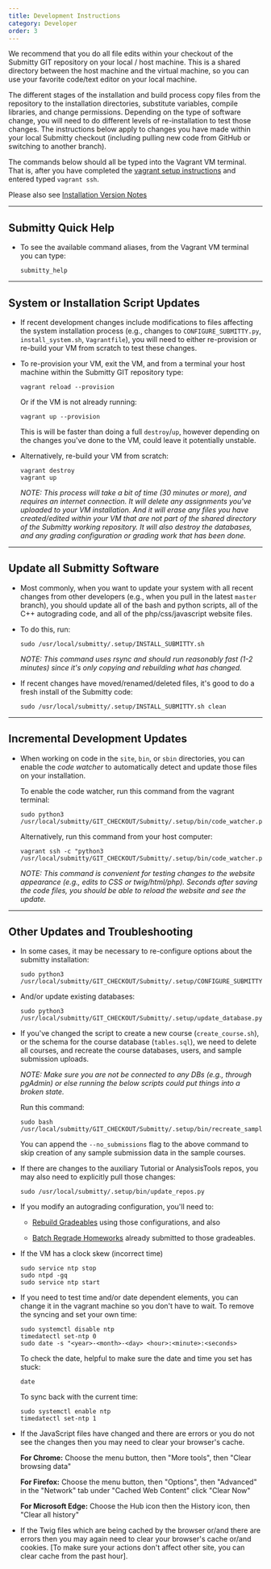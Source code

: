 ```yaml
---
title: Development Instructions
category: Developer
order: 3
---
```


We recommend that you do all file edits within your checkout of the
Submitty GIT repository on your local / host machine.  This is a
shared directory between the host machine and the virtual machine, so
you can use your favorite code/text editor on your local machine.

The different stages of the installation and build process copy files
from the repository to the installation directories, substitute
variables, compile libraries, and change permissions.  Depending on
the type of software change, you will need to do different levels of
re-installation to test those changes.  The instructions below apply
to changes you have made within your local Submitty checkout
(including pulling new code from GitHub or switching to another
branch).

The commands below should all be typed into the Vagrant VM terminal.
That is, after you have completed
the [vagrant setup instructions](/developer/vm_install_using_vagrant)
and entered typed `vagrant ssh`.

Please also see [Installation Version Notes](/sysadmin/version_notes)


---

## Submitty Quick Help

* To see the available command aliases, from the Vagrant VM
  terminal you can type:

  ```
  submitty_help
  ```

---

## System or Installation Script Updates

* If recent development changes include modifications to files
   affecting the system installation process (e.g., changes to
   `CONFIGURE_SUBMITTY.py`, `install_system.sh`, `Vagrantfile`), you
   will need to either re-provision or re-build your VM from scratch
   to test these changes.

* To re-provision your VM, exit the VM, and from a terminal your host
   machine within the Submitty GIT repository type:

   ```
   vagrant reload --provision
   ```

   Or if the VM is not already running:

   ```
   vagrant up --provision
   ```

   This is will be faster than doing a full `destroy`/`up`, however
   depending on the changes you've done to the VM, could leave it
   potentially unstable.

* Alternatively, re-build your VM from scratch:

  ```
  vagrant destroy
  vagrant up
  ```

  _NOTE: This process will take a bit of time (30 minutes or more),
  and requires an internet connection.  It will delete any assignments
  you've uploaded to your VM installation.  And it will erase any
  files you have created/edited within your VM that are not part of
  the shared directory of the Submitty working repository.  It will
  also destroy the databases, and any grading configuration or grading
  work that has been done._

---

## Update all Submitty Software

* Most commonly, when you want to update your system with all recent
  changes from other developers (e.g., when you pull in the latest
  `master` branch), you should update all of the bash and python
  scripts, all of the C++ autograding code, and all of the
  php/css/javascript website files.

* To do this, run:

   ```
   sudo /usr/local/submitty/.setup/INSTALL_SUBMITTY.sh
   ```

   _NOTE: This command uses rsync and should run reasonably fast (1-2
   minutes) since it's only copying and rebuilding what has changed._


* If recent changes have moved/renamed/deleted files, it's good to do
   a fresh install of the Submitty code:

   ```
   sudo /usr/local/submitty/.setup/INSTALL_SUBMITTY.sh clean
   ```

---

## Incremental Development Updates

* When working on code in the `site`, `bin`, or `sbin` directories,
  you can enable the *code watcher* to automatically detect and update
  those files on your installation.

  To enable the code watcher, run this command from the vagrant terminal:
  
  ```
  sudo python3 /usr/local/submitty/GIT_CHECKOUT/Submitty/.setup/bin/code_watcher.py
  ```
  
  Alternatively, run this command from your host computer:

  ```
  vagrant ssh -c "python3 /usr/local/submitty/GIT_CHECKOUT/Submitty/.setup/bin/code_watcher.py"
  ```

  _NOTE: This command is convenient for testing changes to the website
  appearance (e.g., edits to CSS or twig/html/php).  Seconds after
  saving the code files, you should be able to reload the website and
  see the update._

---

## Other Updates and Troubleshooting

* In some cases, it may be necessary to re-configure options about the
  submitty installation:

  ```
  sudo python3 /usr/local/submitty/GIT_CHECKOUT/Submitty/.setup/CONFIGURE_SUBMITTY.py
  ```

* And/or update existing databases:

  ```
  sudo python3 /usr/local/submitty/GIT_CHECKOUT/Submitty/.setup/update_database.py
  ```

* If you've changed the script to create a new course
  (`create_course.sh`), or the schema for the course database
  (`tables.sql`), we need to delete all courses, and recreate the
  course databases, users, and sample submission uploads.

  _NOTE: Make sure you are not be connected to any DBs (e.g., through
  pgAdmin) or else running the below scripts could put things into a
  broken state._

  Run this command:

  ```
  sudo bash /usr/local/submitty/GIT_CHECKOUT/Submitty/.setup/bin/recreate_sample_courses.sh
  ```
  
  You can append the `--no_submissions` flag to the above command to 
  skip creation of any sample submission data in the sample courses.

* If there are changes to the auxiliary Tutorial or AnalysisTools
  repos, you may also need to explicitly pull those changes:

  ```
  sudo /usr/local/submitty/.setup/bin/update_repos.py
  ```

* If you modify an autograding configuration, you'll need to:

    * [Rebuild Gradeables](/instructor/create_edit_gradeable#builddebug-all-grading-configurations) using those configurations, and also

    * [Batch Regrade Homeworks](/instructor/batch_regrade_submissions) already submitted to those gradeables.


* If the VM has a clock skew (incorrect time)

  ```
  sudo service ntp stop
  sudo ntpd -gq
  sudo service ntp start
  ```

* If you need to test time and/or date dependent elements, you can
    change it in the vagrant machine so you don't have to wait.  To
    remove the syncing and set your own time:

    ```
    sudo systemctl disable ntp
    timedatectl set-ntp 0
    sudo date -s "<year>-<month>-<day> <hour>:<minute>:<seconds>
    ```

    To check the date, helpful to make sure the date and time you set has stuck:

    ```
    date
    ``` 

    To sync back with the current time:

    ```
    sudo systemctl enable ntp
    timedatectl set-ntp 1
    ```


* If the JavaScript files have changed and there are errors or you do not see the
   changes then you may need to clear your browser's cache.

   **For Chrome:** Choose the menu button, then "More tools", then "Clear browsing data"

   **For Firefox:** Choose the menu button, then "Options", then "Advanced" in the
   "Network" tab under "Cached Web Content" click "Clear Now"

   **For Microsoft Edge:** Choose the Hub icon then the History icon, then "Clear all history"

* If the Twig files which are being cached by the browser or/and there are errors then you may again need to clear your browser's cache or/and cookies. [To make sure your actions don't affect other site, you can clear cache from the past hour].
